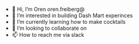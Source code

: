 - 👋 Hi, I’m Oren oren.freiberg@
- 👀 I’m interested in building Dash Mart experinces
- 🌱 I’m currently learning how to make cocktails
- 💞️ I’m looking to collaborate on 
- 📫 How to reach me via slack

<!---
orenfreibergdd/orenfreibergdd is a ✨ special ✨ repository because its `README.md` (this file) appears on your GitHub profile.
You can click the Preview link to take a look at your changes.
--->
